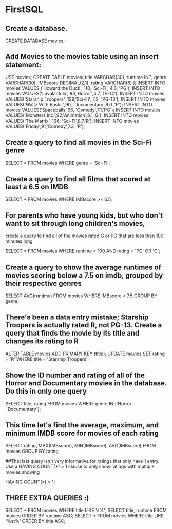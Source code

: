 # FirstSQL
## Create a database.
CREATE DATABASE movies;

## Add Movies to the movies table using an insert statement:
USE movies;
CREATE TABLE movies(
title VARCHAR(30),
runtime INT,
genre VARCHAR(30),
IMBscore DECIMAL(2,1),
rating VARCHAR(6)
);
INSERT INTO movies VALUES ('Howard the Duck', 110, 'Sci-Fi', 4.6, 'PG');
INSERT INTO movies VALUES('Lavalantula', 83,'Horror',4.7,'TV-14');
INSERT INTO movies VALUES('Starship Troopers',	129,'Sci-Fi', 7.2, 'PG-13');
INSERT INTO movies VALUES('Waltz With Bashir',90, 'Documentary',8.0	,'R');
INSERT INTO movies VALUES('Spaceballs',96,	'Comedy',7.1,'PG');
INSERT INTO movies VALUES('Monsters Inc.',92,'Animation',8.1,'G');
INSERT INTO movies VALUES('The Matrix', 136, 'Sci-Fi',8.7,'R');
INSERT INTO movies VALUES('Friday',91,'Comedy',7.3, 'R'); 

## Create a query to find all movies in the Sci-Fi genre

SELECT * FROM movies WHERE genre = 'Sci-Fi';

## Create a query to find all films that scored at least a 6.5 on IMDB

SELECT * FROM movies WHERE IMBscore >= 6.5;

## For parents who have young kids, but who don't want to sit through long children's movies,
create a query to find all of the movies rated G or PG that are less than 100 minutes long

SELECT * FROM movies WHERE runtime < 100 AND rating = 'PG' OR 'G';

## Create a query to show the average runtimes of movies scoring below a 7.5 on imdb, grouped by their respective genres
 
SELECT AVG(runtime) FROM movies WHERE IMBscore < 7.5 GROUP BY genre;

## There's been a data entry mistake; Starship Troopers is actually rated R, not PG-13. Create a query that finds the movie by its title and changes its rating to R

ALTER TABLE movies ADD PRIMARY KEY (title);
UPDATE movies SET rating = 'R' WHERE title = 'Starship Troopers';

## Show the ID number and rating of all of the Horror and Documentary movies in the database. Do this in only one query

SELECT title, rating FROM movies WHERE genre IN ('Horror' ,'Documentary');

## This time let's find the average, maximum, and minimum IMDB score for movies of each rating

SELECT rating, MAX(IMBscore), MIN(IMBscore), AVG(IMBscore) FROM movies GROUP BY rating

##That last query isn't very informative for ratings that only have 1 entry. Use a HAVING COUNT(*) > 1 clause to only show ratings with multiple movies showing

HAVING COUNT(*) > 1;



## THREE EXTRA QUERIES :)

SELECT * FROM movies WHERE title LIKE 's%';
SELECT title, runtime FROM movies ORDER BY runtime ASC;
SELECT * FROM movies WHERE title LIKE '%st%' ORDER BY title ASC;
